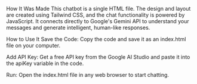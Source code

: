 How It Was Made
This chatbot is a single HTML file. The design and layout are created using Tailwind CSS, and the chat functionality is powered by JavaScript. It connects directly to Google's Gemini API to understand your messages and generate intelligent, human-like responses.

How to Use It
Save the Code: Copy the code and save it as an index.html file on your computer.

Add API Key: Get a free API key from the Google AI Studio and paste it into the apiKey variable in the code.

Run: Open the index.html file in any web browser to start chatting.
